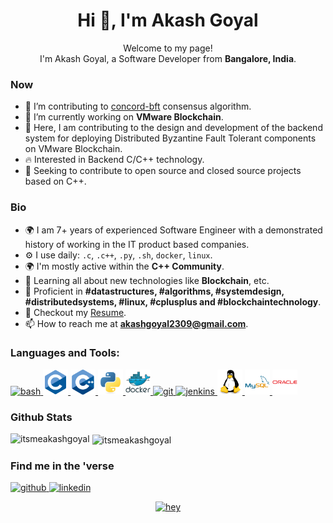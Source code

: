 <h1 align="center">Hi 👋, I'm Akash Goyal</h1>
<p align="center">Welcome to my page! </br> I'm Akash Goyal, a Software Developer from <b>Bangalore, India</b>.</p>

</p>

### Now

- 👯 I’m contributing to [concord-bft](https://github.com/vmware/concord-bft) consensus algorithm.
- 🔭 I’m currently working on **VMware Blockchain**.
- 🔭 Here, I am contributing to the design and development of the backend system for deploying Distributed Byzantine Fault Tolerant components on VMware Blockchain.
- :fire: Interested in Backend C/C++ technology.
- :calendar: Seeking to contribute to open source and closed source projects based on C++.

### Bio

- 🌍 I am 7+ years of experienced Software Engineer with a demonstrated history of working in the IT product based companies.
- ⚙️ I use daily: `.c`, `.c++`, `.py`, `.sh`, `docker`, `linux`.
- 🌍 I'm mostly active within the **C++ Community**.
- 🌱 Learning all about new technologies like **Blockchain**, etc.
- 💬 Proficient in **#datastructures, #algorithms, #systemdesign, #distributedsystems, #linux, #cplusplus and #blockchaintechnology**.
- 📝 Checkout my [Resume](files/resume.pdf).
- 📫 How to reach me at **akashgoyal2309@gmail.com**.


<h3 align="left">Languages and Tools:</h3>
<p align="left"> <a href="https://www.gnu.org/software/bash/" target="_blank" rel="noreferrer"> <img src="https://www.vectorlogo.zone/logos/gnu_bash/gnu_bash-icon.svg" alt="bash" width="40" height="40"/> </a> 
<a href="https://www.cprogramming.com/" target="_blank" rel="noreferrer"> <img src="https://raw.githubusercontent.com/devicons/devicon/master/icons/c/c-original.svg" alt="c" width="40" height="40"/> </a> 
<a href="https://www.w3schools.com/cpp/" target="_blank" rel="noreferrer"> <img src="https://raw.githubusercontent.com/devicons/devicon/master/icons/cplusplus/cplusplus-original.svg" alt="cplusplus" width="40" height="40"/> </a> 
<a href="https://www.python.org" target="_blank" rel="noreferrer"> <img src="https://raw.githubusercontent.com/devicons/devicon/master/icons/python/python-original.svg" alt="python" width="40" height="40"/> </a>
<a href="https://www.docker.com/" target="_blank" rel="noreferrer"> <img src="https://raw.githubusercontent.com/devicons/devicon/master/icons/docker/docker-original-wordmark.svg" alt="docker" width="40" height="40"/> </a> 
<a href="https://git-scm.com/" target="_blank" rel="noreferrer"> <img src="https://www.vectorlogo.zone/logos/git-scm/git-scm-icon.svg" alt="git" width="40" height="40"/> </a> 
<a href="https://www.jenkins.io" target="_blank" rel="noreferrer"> <img src="https://www.vectorlogo.zone/logos/jenkins/jenkins-icon.svg" alt="jenkins" width="40" height="40"/> </a> 
<a href="https://www.linux.org/" target="_blank" rel="noreferrer"> <img src="https://raw.githubusercontent.com/devicons/devicon/master/icons/linux/linux-original.svg" alt="linux" width="40" height="40"/> </a> 
<a href="https://www.mysql.com/" target="_blank" rel="noreferrer"> <img src="https://raw.githubusercontent.com/devicons/devicon/master/icons/mysql/mysql-original-wordmark.svg" alt="mysql" width="40" height="40"/> </a> 
<a href="https://www.oracle.com/" target="_blank" rel="noreferrer"> <img src="https://raw.githubusercontent.com/devicons/devicon/master/icons/oracle/oracle-original.svg" alt="oracle" width="40" height="40"/> </a> </p>


<h3 align="left">Github Stats</h3>
<p><img align="left" src="https://github-readme-stats.vercel.app/api/top-langs?username=itsmeakashgoyal&show_icons=true&locale=en&layout=compact" alt="itsmeakashgoyal" /></p>

<p>&nbsp;<img align="center" src="https://github-readme-stats.vercel.app/api?username=itsmeakashgoyal&show_icons=true&locale=en" alt="itsmeakashgoyal" /></p>


<!-- SOCIAL -->
<h3 align="left">Find me in the 'verse</h3>

<p>
    <a href="https://github.com/itsmeakashgoyal" target="_blank">
        <img alt="github" src="https://img.shields.io/github/followers/itsmeakashgoyal?label=GitHub&amp;style=social" />
    </a><a href="https://www.linkedin.com/in/akash-goyal-2309/" target="_blank">
        <img alt="linkedin" src="https://img.shields.io/badge/Linkedin-grey?logo=linkedin&amp;style=social" />
</p>


<div align="center">
    <img src="https://github.com/itsmeakashgoyal/itsmeakashgoyal/blob/main/files/programmer.png" alt="hey" width="800" height="600" />
</div>
